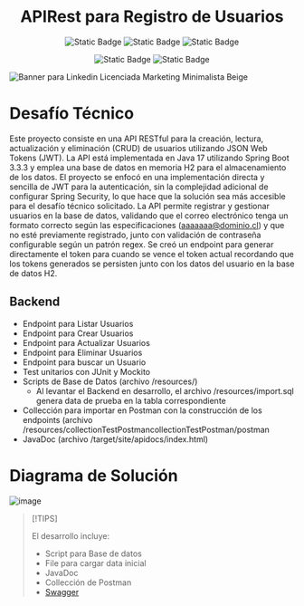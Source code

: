 <h1 align="center"> APIRest para Registro de Usuarios </h1>

<div align="center">
  
  ![Static Badge](https://img.shields.io/badge/Java-ED8B00?style=for-the-badge&logo=openjdk&logoColor=white)
  ![Static Badge](https://img.shields.io/badge/SpringbOOT-6DB33F?style=for-the-badge&logo=spring&logoColor=white)
  ![Static Badge](https://img.shields.io/badge/H2-00000F?style=for-the-badge&logo=H2Database&logoColor=white)

  ![Static Badge](https://img.shields.io/badge/VERSION-1.0-yellow?style=flat)
  ![Static Badge](https://img.shields.io/badge/STATUS-TERMINADO-blue?style=flat)

</div>

![Banner para Linkedin Licenciada Marketing Minimalista Beige](https://github.com/user-attachments/assets/5aa064ef-bae6-43c5-b7ad-cf048a5221e1)

# Desafío Técnico

  Este proyecto consiste en una API RESTful para la creación, lectura, actualización y eliminación (CRUD) de usuarios utilizando JSON Web Tokens (JWT). La API está implementada en Java 17 utilizando Spring Boot 3.3.3 y emplea una base de datos en memoria H2 para el almacenamiento de los datos. 
  El proyecto se enfocó en una implementación directa y sencilla de JWT para la autenticación, sin la complejidad adicional de configurar Spring Security, lo que hace que la solución sea más accesible para el desafío técnico solicitado. 
  La API permite registrar y gestionar usuarios en la base de datos, validando que el correo electrónico tenga un formato correcto según las especificaciones (aaaaaaa@dominio.cl) y que no esté previamente registrado, junto con validación de contraseña configurable según un patrón regex.
  Se creó un endpoint para generar directamente el token para cuando se vence el token actual recordando que los tokens generados se persisten junto con los datos del usuario en la base de datos H2.

## Backend 

- Endpoint para Listar Usuarios
- Endpoint para Crear Usuarios
- Endpoint para Actualizar Usuarios
- Endpoint para Eliminar Usuarios
- Endpoint para buscar un Usuario
- Test unitarios con JUnit y Mockito
- Scripts de Base de Datos (archivo /resources/)
  - Al levantar el Backend en desarrollo, el archivo /resources/import.sql genera data de prueba en la tabla correspondiente
- Collección para importar en Postman con la construcción de los endpoints (archivo /resources/collectionTestPostmancollectionTestPostman/postman
- JavaDoc (archivo /target/site/apidocs/index.html)

# Diagrama de Solución

![image](https://github.com/user-attachments/assets/d91b402b-9375-426a-b36a-bad485e72b84)



>[!TIPS]
>
> El desarrollo incluye:
>   * Script para Base de datos
>   * File para cargar data inicial
>   * JavaDoc
>   * Collección de Postman
>   * [Swagger](http://localhost:8080/swagger-ui/index.html#/)
      
